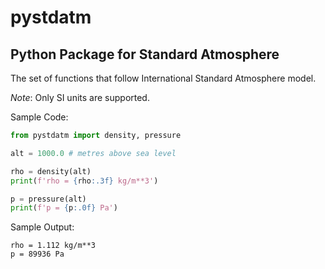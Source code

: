 # pystdatm

## Python Package for Standard Atmosphere

The set of functions that follow International Standard Atmosphere model.

*Note*: Only SI units are supported.

Sample Code:
``` python
from pystdatm import density, pressure

alt = 1000.0 # metres above sea level

rho = density(alt)
print(f'rho = {rho:.3f} kg/m**3')

p = pressure(alt)
print(f'p = {p:.0f} Pa')

```

Sample Output:
```
rho = 1.112 kg/m**3
p = 89936 Pa
```
